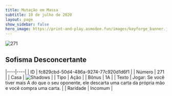 ```yaml
---
title: Mutação em Massa
subtitle: 10 de julho de 2020
layout: page
show_sidebar: false
hero_image: https://print-and-play.asmodee.fun/images/keyforge_banner.jpg
---
```


![271](https://cdn.keyforgegame.com/media/card_front/pt/479_271_74HQR6P9QPWG_pt.png)

## Sofisma Desconcertante

|----|----|
| ID | fc829cbd-50d4-486a-9274-77c920d1d6f1 |
| Número | 271 |
| Casa | ![Shadows](https://archonarcana.com/images/thumb/e/ee/Shadows.png/22px-Shadows.png "Sombras") |
| Tipo | Ação |
| Bônus | 1A |
| Texto | Jogar: Se você tiver mais A do que o seu oponente, ele descarta uma carta da própria mão e você compra uma carta. |
| Raridade | Incomum |
